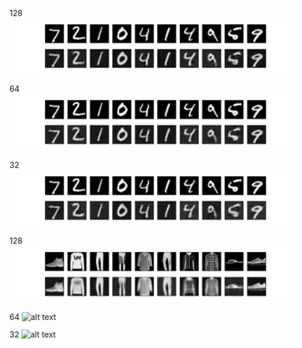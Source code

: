 128
![alt text](mnist_128_0.01012.png)


64 
![alt text](mnist_64_0.00982.png)


32
![alt text](mnist_32_0.01288.png)


128
![alt text](fashion_128_0.01346.png)


64 
![alt text](fashion_64_0.02051.png)


32
![alt text](fashion_32_0.02109.png)


